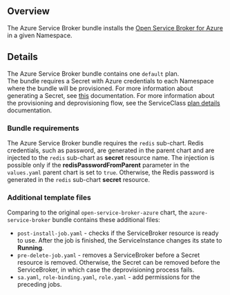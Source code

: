 ## Overview

The Azure Service Broker bundle installs the [Open Service Broker for Azure](https://github.com/Azure/open-service-broker-azure) in a given Namespace.

## Details

The Azure Service Broker bundle contains one `default` plan.  
The bundle requires a Secret with Azure credentials to each Namespace where the bundle will be provisioned. For more information about generating a Secret, see [this](https://github.com/kyma-project/kyma/blob/master/docs/service-brokers/helm-broker-service-classes/azure-broker/docs/overview.md) documentation.
For more information about the provisioning and deprovisioning flow, see the ServiceClass [plan details](https://github.com/kyma-project/kyma/blob/master/docs/service-brokers/helm-broker-service-classes/azure-broker/docs/plans-details.md) documentation. 

### Bundle requirements

The Azure Service Broker bundle requires the `redis` sub-chart. Redis credentials, such as password, are generated in the parent chart and are injected to the `redis` sub-chart as **secret** resource name.
The injection is possible only if the **redisPasswordFromParent** parameter in the `values.yaml` parent chart is set to `true`. Otherwise, the Redis password is generated in the `redis` sub-chart **secret** resource. 

### Additional template files

Comparing to the original `open-service-broker-azure` chart, the `azure-service-broker` bundle contains these additional files: 
* `post-install-job.yaml` - checks if the ServiceBroker resource is ready to use. After the job is finished, the ServiceInstance changes its state to **Running**.
* `pre-delete-job.yaml` - removes a ServiceBroker before a Secret resource is removed. Otherwise, the Secret can be removed before the ServiceBroker, in which case the deprovisioning process fails.
* `sa.yaml`, `role-binding.yaml`, `role.yaml` - add permissions for the preceding jobs.
